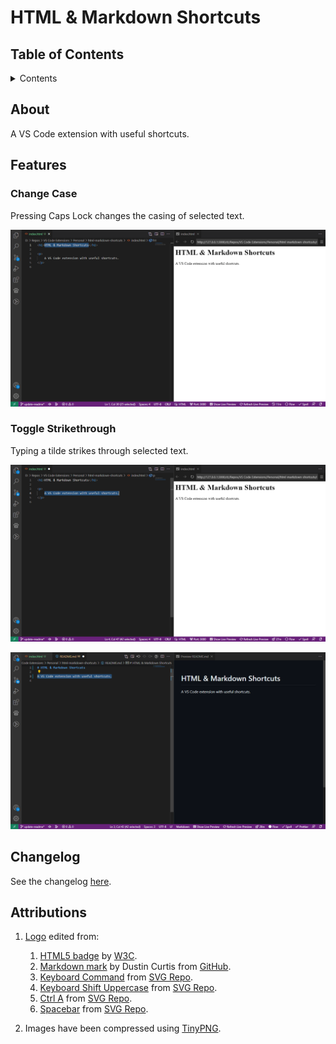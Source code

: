 # HTML & Markdown Shortcuts

## Table of Contents

<details>

   <summary>Contents</summary>

1. [About](#about)
1. [Features](#features)
   1. [Change Case](#change-case)
   1. [Toggle Strikethrough](#toggle-strikethrough)
1. [Changelog](#change-case)
1. [Attributions](#attributions)

</details>

## About

A VS Code extension with useful shortcuts.

## Features

### Change Case

Pressing Caps Lock changes the casing of selected text.

![Change Case](./img/change-case.gif)

### Toggle Strikethrough

Typing a tilde strikes through selected text.

![Toggle Strikethrough in HTML](./img/toggle-strikethrough-html.gif)

![Toggle Strikethrough in Markdown](./img/toggle-strikethrough-markdown.gif)

## Changelog

See the changelog [here](https://github.com/SherpadNdabambi/html-markdown-shortcuts/blob/main/CHANGELOG.md).

## Attributions

1. [Logo](https://raw.githubusercontent.com/SherpadNdabambi/html-markdown-shortcuts/main/img/html-markdown-shortcuts-logo.png) edited from:

   1. [HTML5 badge](https://upload.wikimedia.org/wikipedia/commons/6/61/HTML5_logo_and_wordmark.svg) by [W3C](https://www.w3.org/html/logo/index.html).
   1. [Markdown mark](https://upload.wikimedia.org/wikipedia/commons/4/48/Markdown-mark.svg) by Dustin Curtis from [GitHub](https://github.com/dcurtis/markdown-mark/tree/master/svg).
   1. [Keyboard Command](https://www.svgrepo.com/svg/513785/keyboard-command) from [SVG Repo](https://www.svgrepo.com/).
   1. [Keyboard Shift Uppercase](https://www.svgrepo.com/svg/309713/keyboard-shift-uppercase) from [SVG Repo](https://www.svgrepo.com/).
   1. [Ctrl A](https://www.svgrepo.com/svg/371190/ctrl-a) from [SVG Repo](https://www.svgrepo.com/).
   1. [Spacebar](https://www.svgrepo.com/svg/311219/spacebar) from [SVG Repo](https://www.svgrepo.com/).

1. Images have been compressed using [TinyPNG](https://tinypng.com/).
